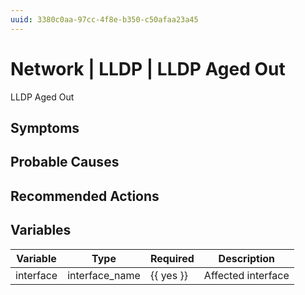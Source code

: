 ```yaml
---
uuid: 3380c0aa-97cc-4f8e-b350-c50afaa23a45
---
```

# Network | LLDP | LLDP Aged Out

LLDP Aged Out

## Symptoms

## Probable Causes

 

## Recommended Actions

## Variables

Variable | Type | Required | Description
--- | --- | --- | ---
interface | interface_name | {{ yes }} | Affected interface
